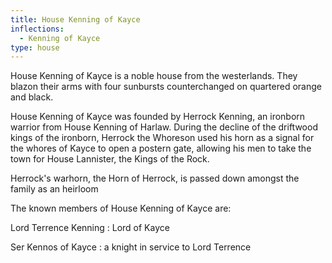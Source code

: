 ```yaml
---
title: House Kenning of Kayce
inflections:
  - Kenning of Kayce
type: house
---
```


House Kenning of Kayce is a noble house from the westerlands. They blazon their arms with four sunbursts counterchanged on quartered orange and black.

House Kenning of Kayce was founded by Herrock Kenning, an ironborn warrior from House Kenning of Harlaw. During the decline of the driftwood kings of the ironborn, Herrock the Whoreson used his horn as a signal for the whores of Kayce to open a postern gate, allowing his men to take the town for House Lannister, the Kings of the Rock.

Herrock's warhorn, the Horn of Herrock, is passed down amongst the family as an heirloom

The known members of House Kenning of Kayce are:

Lord Terrence Kenning : Lord of Kayce

Ser Kennos of Kayce : a knight in service to Lord Terrence
